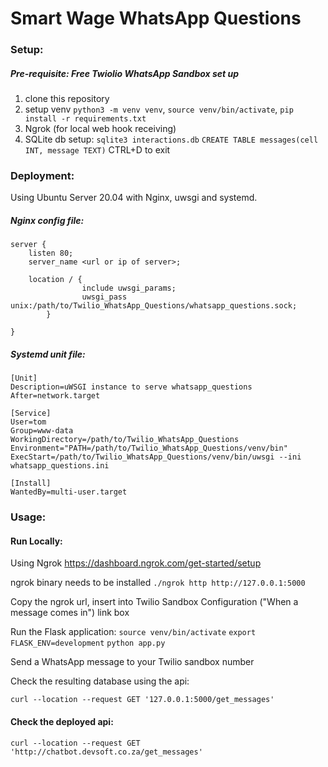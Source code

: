 # Smart Wage WhatsApp Questions 

### Setup:
##### Pre-requisite: Free Twiolio WhatsApp Sandbox set up 
1. clone this repository
2. setup venv `python3 -m venv venv`, `source venv/bin/activate`, `pip install -r requirements.txt`
3. Ngrok (for local web hook receiving)
4. SQLite db setup:
`sqlite3 interactions.db`
`CREATE TABLE messages(cell INT, message TEXT)`
CTRL+D to exit


### Deployment: 
Using Ubuntu Server 20.04 with Nginx, uwsgi and systemd. 
##### Nginx config file: 
```
server {
    listen 80;
    server_name <url or ip of server>;

    location / {
                include uwsgi_params;
                uwsgi_pass unix:/path/to/Twilio_WhatsApp_Questions/whatsapp_questions.sock;
        }

}
```
##### Systemd unit file: 

```
[Unit]
Description=uWSGI instance to serve whatsapp_questions
After=network.target

[Service]
User=tom
Group=www-data
WorkingDirectory=/path/to/Twilio_WhatsApp_Questions
Environment="PATH=/path/to/Twilio_WhatsApp_Questions/venv/bin"
ExecStart=/path/to/Twilio_WhatsApp_Questions/venv/bin/uwsgi --ini whatsapp_questions.ini

[Install]
WantedBy=multi-user.target
```

### Usage: 

#### Run Locally: 
Using Ngrok https://dashboard.ngrok.com/get-started/setup

ngrok binary needs to be installed
`./ngrok http http://127.0.0.1:5000`

Copy the ngrok url, insert into Twilio Sandbox Configuration ("When a message comes in") link box 


Run the Flask application:
`source venv/bin/activate`
`export FLASK_ENV=development`
`python app.py`

Send a WhatsApp message to your Twilio sandbox number

Check the resulting database using the api: 

`curl --location --request GET '127.0.0.1:5000/get_messages'`


#### Check the deployed api: 
`curl --location --request GET 'http://chatbot.devsoft.co.za/get_messages'` 

